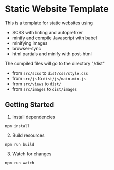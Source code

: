 # Static Website Template

This is a template for static websites using

- SCSS with linting and autoprefixer
- minify and compile Javascript with babel
- minifying images
- browser-sync
- html partials and minify with post-html

The compiled files will go to the directory "/dist"

- from `src/scss` to `dist/css/style.css`
- from `src/js` to `dist/js/main.min.js`
- from `src/views` to `dist/`
- from `src/images` to `dist/images`

## Getting Started

1. Install dependencies
```
npm install
```

2. Build resources
```
npm run build
```

3. Watch for changes
```
npm run watch
```
